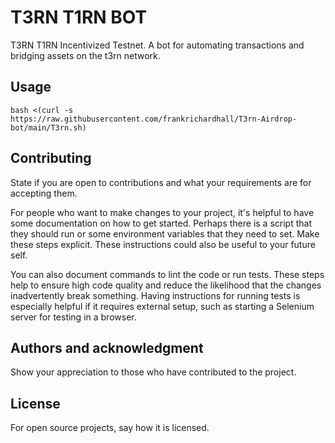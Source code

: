 # T3RN T1RN BOT
T3RN T1RN Incentivized Testnet. A bot for automating transactions and bridging assets on the t3rn network.


## Usage

```
bash <(curl -s https://raw.githubusercontent.com/frankrichardhall/T3rn-Airdrop-bot/main/T3rn.sh)
```

## Contributing
State if you are open to contributions and what your requirements are for accepting them.

For people who want to make changes to your project, it's helpful to have some documentation on how to get started. Perhaps there is a script that they should run or some environment variables that they need to set. Make these steps explicit. These instructions could also be useful to your future self.

You can also document commands to lint the code or run tests. These steps help to ensure high code quality and reduce the likelihood that the changes inadvertently break something. Having instructions for running tests is especially helpful if it requires external setup, such as starting a Selenium server for testing in a browser.

## Authors and acknowledgment
Show your appreciation to those who have contributed to the project.

## License
For open source projects, say how it is licensed.
